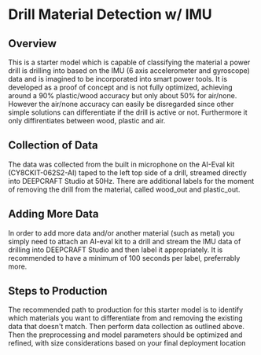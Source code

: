 ﻿# Drill Material Detection w/ IMU

## Overview

This is a starter model which is capable of classifying the material a power drill is drilling into based on the IMU (6 axis accelerometer and gyroscope) data and is imagined to be incorporated into smart power tools. 
It is developed as a proof of concept and is not fully optimized, achieving around a 90% plastic/wood accuracy but only about 50% for air/none.
However the air/none accuracy can easily be disregarded since other simple solutions can differentiate if the drill is active or not. 
Furthermore it only diffirentiates between wood, plastic and air. 

## Collection of Data
The data was collected from the built in microphone on the AI-Eval kit (CY8CKIT-062S2-AI) taped to the left top side of a drill, streamed directly into DEEPCRAFT Studio at 50Hz. 
There are additional labels for the moment of removing the drill from the material, called wood_out and plastic_out.

## Adding More Data
In order to add more data and/or another material (such as metal) you simply need to attach an AI-eval kit to a drill and stream the IMU data of drilling into DEEPCRAFT Studio and then label it appropriately. 
It is recommended to have a minimum of 100 seconds per label, preferrably more.

## Steps to Production
The recommended path to production for this starter model is to identify which materials you want to differentiate from and removing the existing data that doesn't match. 
Then perform data collection as outlined above. 
Then the preprocessing and model parameters should be optimized and refined, with size considerations based on your final deployment location